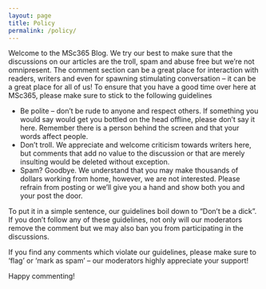 ```yaml
---
layout: page
title: Policy
permalink: /policy/
---
```


Welcome to the MSc365 Blog. We try our best to make sure that the discussions on our articles are the troll, spam and abuse free but we’re not omnipresent. The comment section can be a great place for interaction with readers, writers and even for spawning stimulating conversation – it can be a great place for all of us! To ensure that you have a good time over here at MSc365, please make sure to stick to the following guidelines

- Be polite – don’t be rude to anyone and respect others. If something you would say would get you bottled on the head offline, please don’t say it here. Remember there is a person behind the screen and that your words affect people.
- Don’t troll. We appreciate and welcome criticism towards writers here, but comments that add no value to the discussion or that are merely insulting would be deleted without exception.
- Spam? Goodbye. We understand that you may make thousands of dollars working from home, however, we are not interested. Please refrain from posting or we’ll give you a hand and show both you and your post the door.

To put it in a simple sentence, our guidelines boil down to “Don’t be a dick”. If you don’t follow any of these guidelines, not only will our moderators remove the comment but we may also ban you from participating in the discussions.

If you find any comments which violate our guidelines, please make sure to ‘flag’ or ‘mark as spam’ – our moderators highly appreciate your support!

Happy commenting!
